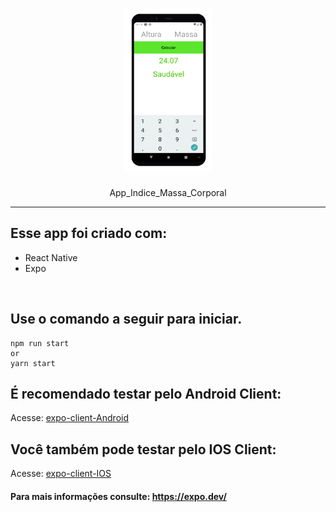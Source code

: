 <h1 align="center">
    <img alt="IMC" title="#IMC" src="https://github.com/JohnnyDev2001/App_Indice_Massa_Corporal/blob/master/.img/imc.png?raw=true" width="140px" height="260px" />
</h1>
<p align="center">App_Indice_Massa_Corporal</p>
<hr>

## Esse app foi criado com:

+ React Native
+ Expo

<br>

## Use o comando a seguir para iniciar.

```
npm run start
or
yarn start
```

## É recomendado testar pelo Android Client:

Acesse: <a href="https://play.google.com/store/apps/details?id=host.exp.exponent&referrer=www">expo-client-Android</a>

## Você também pode testar pelo IOS Client:

Acesse: <a href="https://apps.apple.com/app/apple-store/id982107779">expo-client-IOS</a>



<h4>Para mais informações consulte: <a href="https://expo.dev/">https://expo.dev/</a></h4>